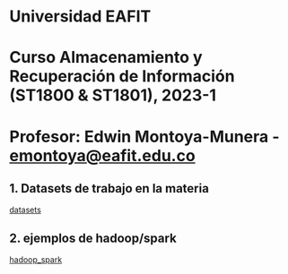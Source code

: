 # Universidad EAFIT
# Curso Almacenamiento y Recuperación de Información (ST1800 & ST1801), 2023-1
# Profesor: Edwin Montoya-Munera - emontoya@eafit.edu.co

## 1. Datasets de trabajo en la materia
[datasets](datasets)

## 2. ejemplos de hadoop/spark
[hadoop_spark](hadoop_spark)